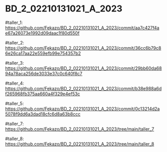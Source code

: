 # BD_2_02210131021_A_2023

#taller_1: 
https://github.com/Fekazo/BD_2_02210131021_A_2023/commit/aa7c427f4ae67a26073e1992d09daac1f80d550f

#taller_2:
https://github.com/Fekazo/BD_2_02210131021_A_2023/commit/36cc6b79c86e26ca17aa22e559efb99e754357b2

#taller_3:
https://github.com/Fekazo/BD_2_02210131021_A_2023/commit/29bb60da6894a78aca256de3033e37c0c640f8c7

#taller_4:
https://github.com/Fekazo/BD_2_02210131021_A_2023/commit/b38e988a6df265968fb375aa660a4f329e4ef53c

#taller_5:
https://github.com/Fekazo/BD_2_02210131021_A_2023/commit/0c13214d2a5078f9dd6a3dad18cfc6d8a63b8ccc

#taller_7:
https://github.com/Fekazo/BD_2_02210131021_A_2023/tree/main/taller_7

#taller_8:
https://github.com/Fekazo/BD_2_02210131021_A_2023/tree/main/taller_8
